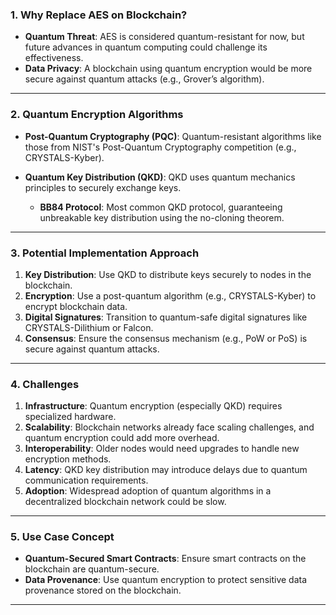 ### 1. **Why Replace AES on Blockchain?**
- **Quantum Threat**: AES is considered quantum-resistant for now, but future advances in quantum computing could challenge its effectiveness.
- **Data Privacy**: A blockchain using quantum encryption would be more secure against quantum attacks (e.g., Grover’s algorithm).

---

### 2. **Quantum Encryption Algorithms**
- **Post-Quantum Cryptography (PQC)**: Quantum-resistant algorithms like those from NIST's Post-Quantum Cryptography competition (e.g., CRYSTALS-Kyber).
- **Quantum Key Distribution (QKD)**: QKD uses quantum mechanics principles to securely exchange keys.

   - **BB84 Protocol**: Most common QKD protocol, guaranteeing unbreakable key distribution using the no-cloning theorem.

---

### 3. **Potential Implementation Approach**
1. **Key Distribution**: Use QKD to distribute keys securely to nodes in the blockchain.
2. **Encryption**: Use a post-quantum algorithm (e.g., CRYSTALS-Kyber) to encrypt blockchain data.
3. **Digital Signatures**: Transition to quantum-safe digital signatures like CRYSTALS-Dilithium or Falcon.
4. **Consensus**: Ensure the consensus mechanism (e.g., PoW or PoS) is secure against quantum attacks.

---

### 4. **Challenges**
1. **Infrastructure**: Quantum encryption (especially QKD) requires specialized hardware.
2. **Scalability**: Blockchain networks already face scaling challenges, and quantum encryption could add more overhead.
3. **Interoperability**: Older nodes would need upgrades to handle new encryption methods.
4. **Latency**: QKD key distribution may introduce delays due to quantum communication requirements.
5. **Adoption**: Widespread adoption of quantum algorithms in a decentralized blockchain network could be slow.

---

### 5. **Use Case Concept**  
- **Quantum-Secured Smart Contracts**: Ensure smart contracts on the blockchain are quantum-secure.
- **Data Provenance**: Use quantum encryption to protect sensitive data provenance stored on the blockchain.

---
